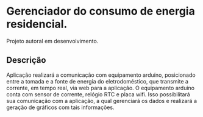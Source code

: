 # Gerenciador do consumo de energia residencial.

Projeto autoral em desenvolvimento.

## Descrição

Aplicação realizará a comunicação com equipamento arduíno, posicionado entre a tomada e a fonte de energia do eletrodoméstico, que transmite a corrente, em tempo real, via web para a aplicação.
O equipamento arduino conta com sensor de corrente, relógio RTC e placa wifi. Isso possibilitará sua comunicação com a aplicação, a qual gerenciará os dados e realizará a geração de gráficos com tais informações.
